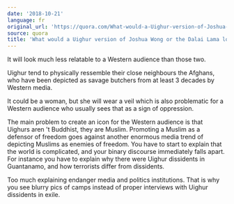 ```yaml
---
date: '2018-10-21'
language: fr
original_url: 'https://quora.com/What-would-a-Uighur-version-of-Joshua-Wong-or-the-Dalai-Lama-look-like/answer/Clément-Renaud'
source: quora
title: 'What would a Uighur version of Joshua Wong or the Dalai Lama look like?'
---
```


It will look much less relatable to a Western audience than those two.

Uighur tend to physically ressemble their close neighbours the Afghans,
who have been depicted as savage butchers from at least 3 decades by
Western media.

It could be a woman, but she will wear a veil which is also problematic
for a Western audience who usually sees that as a sign of oppression.

The main problem to create an icon for the Western audience is that
Uighurs aren 't Buddhist, they are Muslim. Promoting a Muslim as a
defensor of freedom goes against another enormous media trend of
depicting Muslims as enemies of freedom. You have to start to explain
that the world is complicated, and your binary discourse immediately
falls apart. For instance you have to explain why there were Uighur
dissidents in Guantanamo, and how terrorists differ from dissidents.

Too much explaining endanger media and politics institutions. That is
why you see blurry pics of camps instead of proper interviews with
Uighur dissidents in exile.
